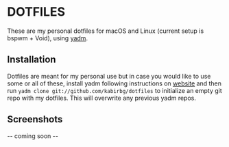 # DOTFILES

These are my personal dotfiles for macOS and Linux (current setup is bspwm + Void), using [yadm](https://yadm.io).

## Installation

Dotfiles are meant for my personal use but in case you would like to use some or all of these, install yadm following instructions on [website](https://yadm.io) and then run `yadm clone git://github.com/kabirbg/dotfiles` to initialize an empty git repo with my dotfiles. This will overwrite any previous yadm repos.

## Screenshots

-- coming soon --
